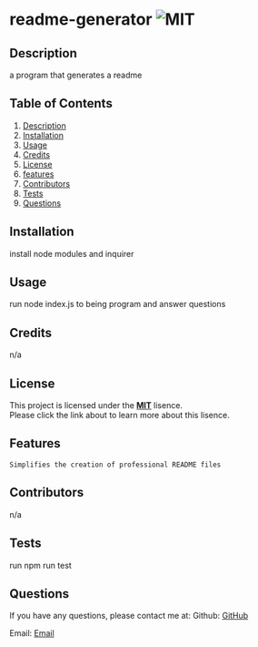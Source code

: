 # readme-generator ![MIT](https://img.shields.io/badge/license-MIT-green)
  ## Description
  a program that generates a readme

  ## Table of Contents
  1. [Description](#description)
  2. [Installation](#installation)
  3. [Usage](#usage)
  4. [Credits](#credits)
  5. [License](#license)
  6. [features](#features)
  7. [Contributors](#contributors)
  8. [Tests](#tests)
  9. [Questions](#questions)

  ## Installation
  install node modules and inquirer
  

  ## Usage
  run node index.js to being program and answer questions


  ## Credits
  n/a


  ## License
  This project is licensed under the **[MIT](https://opensource.org/licenses/MIT)** lisence.
    <br>Please click the link about to learn more about this lisence.

  
  ## Features
    Simplifies the creation of professional README files


  ## Contributors
  n/a


  ## Tests
  run npm run test


  ## Questions
  If you have any questions, please contact me at:
  Github: [GitHub](https://github.com/bcline01)

  Email: [Email](mailto:brookecline.dev@gmail.com)


